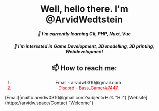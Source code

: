 
<h1 align="center">Well, hello there. I'm @ArvidWedtstein</h1>
<h5 align="center">🌱 I’m currently learning C#, PHP, Nuxt, Vue</h2>

<h5 align="center">👀 I’m interested in Game Development, 3D modelling, 3D printing, Webdevelopment</h5>
<h2 align="center">📫 How to reach me: </h6>
<ol align="center">
  <li align="center">Email - arvidw0310@gmail.com</li>
  <li align="center" style="color: #ff0000;">Discord - Bass_Gamer#7447</li>
</ol>
[Email](mailto:arvidw0310@gmail.com?subject=Hi% "Hi!")
[Website](https://arvidw.space/Contact "Welcome")



